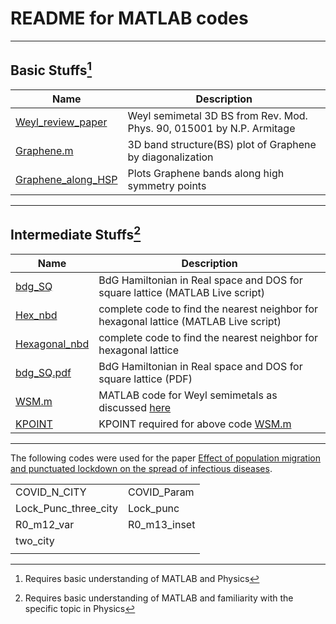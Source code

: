 # README for MATLAB codes

---
## Basic Stuffs[^1]
| Name                                                                                                              | Description                                                           |
| ----------------------------------------------------------------------------------------------------------------- | --------------------------------------------------------------------- |
| [Weyl_review_paper](https://github.com/Ravieroy/Computational-Physics/blob/main/MATLAB_CODES/Weyl_review_paper.m) | Weyl semimetal 3D BS from Rev. Mod. Phys. 90, 015001 by N.P. Armitage |
| [Graphene.m](https://github.com/Ravieroy/Computational-Physics/blob/main/MATLAB_CODES/Graphene.m "Graphene.m")    | 3D band structure(BS) plot of Graphene by diagonalization                                                                      |
| [Graphene_along_HSP](https://github.com/Ravieroy/Computational-Physics/blob/main/MATLAB_CODES/Graphene_along_HSP.m)     | Plots Graphene bands along high symmetry points                                                                                                |

---
## Intermediate Stuffs[^2]
| Name                                                                                                                    | Description                                                                                                                                    |
| ----------------------------------------------------------------------------------------------------------------------- | ---------------------------------------------------------------------------------------------------------------------------------------------- |
| [bdg_SQ](https://github.com/Ravieroy/Computational-Physics/blob/main/MATLAB_CODES/Full_SQ/bdg_SQ.mlx)                   | BdG Hamiltonian in Real space and DOS for square lattice (MATLAB Live script)                                                                  |
| [Hex_nbd](https://github.com/Ravieroy/Computational-Physics/blob/main/MATLAB_CODES/Hexagonal_nbd/Hex_nbd.mlx)           | complete code to find the nearest neighbor for hexagonal lattice (MATLAB Live script)                                                          |
| [Hexagonal_nbd](https://github.com/Ravieroy/Computational-Physics/blob/main/MATLAB_CODES/Hexagonal_nbd/Hexagonal_nbd.m) | complete code to find the nearest neighbor for hexagonal lattice                                                                               |
| [bdg_SQ.pdf](https://github.com/Ravieroy/Computational-Physics/blob/main/MATLAB_CODES/Full_SQ/bdg_SQ.pdf)               | BdG Hamiltonian in Real space and DOS for square lattice (PDF)                                                                                 |
| [WSM.m](https://github.com/Ravieroy/Computational-Physics/blob/main/MATLAB_CODES/WSM.m)                                 | MATLAB code for Weyl semimetals as discussed [here](https://ravieroy.github.io/knowledge-vault/Academics/papers/PRB.92.161110_Pallab_Goswami/) |
| [KPOINT](https://github.com/Ravieroy/Computational-Physics/blob/main/MATLAB_CODES/KPOINT)                               | KPOINT required for above code [WSM.m](https://github.com/Ravieroy/Computational-Physics/blob/main/MATLAB_CODES/WSM.m "WSM.m")                                                                                                                 |

---
The following codes were used for the paper [Effect of population migration and punctuated lockdown on the spread of infectious diseases](https://www.degruyter.com/document/doi/10.1515/msds-2020-0137/html).

|                      |              |
| -------------------- | ------------ |
| COVID_N_CITY         | COVID_Param  |
| Lock_Punc_three_city | Lock_punc    |
| R0_m12_var           | R0_m13_inset |
| two_city             |              |
|                      |              |

[^1]:   Requires basic understanding of MATLAB and Physics 
[^2]: Requires basic understanding of MATLAB and familiarity with the specific topic in Physics


